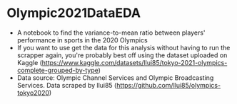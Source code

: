 # Olympic2021DataEDA
- A notebook to find the variance-to-mean ratio between players' performance in sports in the 2020 Olympics
- If you want to use get the data for this analysis without having to run the scrapper again, you're probably best off using the dataset uploaded on Kaggle (https://www.kaggle.com/datasets/llui85/tokyo-2021-olympics-complete-grouped-by-type)
- Data source: Olympic Channel Services and Olympic Broadcasting Services. Data scraped by llui85 (https://github.com/llui85/olympics-tokyo2020)
